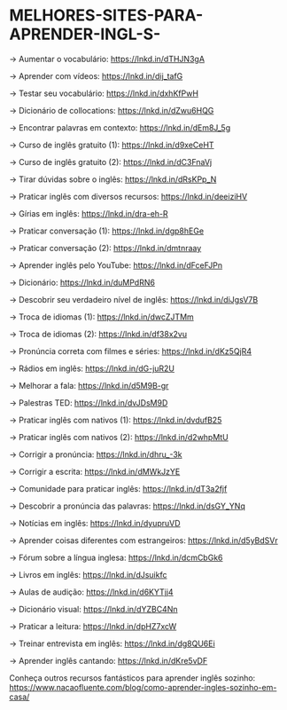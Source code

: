 # MELHORES-SITES-PARA-APRENDER-INGL-S-



→ Aumentar o vocabulário: https://lnkd.in/dTHJN3gA

→ Aprender com vídeos: https://lnkd.in/dij_tafG

→ Testar seu vocabulário: https://lnkd.in/dxhKfPwH

→ Dicionário de collocations: https://lnkd.in/dZwu6HQG

→ Encontrar palavras em contexto: https://lnkd.in/dEm8J_5g

→ Curso de inglês gratuito (1): https://lnkd.in/d9xeCeHT

→ Curso de inglês gratuito (2): https://lnkd.in/dC3FnaVj

→ Tirar dúvidas sobre o inglês: https://lnkd.in/dRsKPp_N

→ Praticar inglês com diversos recursos: https://lnkd.in/deeiziHV

→ Gírias em inglês: https://lnkd.in/dra-eh-R

→ Praticar conversação (1): https://lnkd.in/dgp8hEGe

→ Praticar conversação (2): https://lnkd.in/dmtnraay

→ Aprender inglês pelo YouTube: https://lnkd.in/dFceFJPn

→ Dicionário: https://lnkd.in/duMPdRN6

→ Descobrir seu verdadeiro nível de inglês: https://lnkd.in/diJgsV7B

→ Troca de idiomas (1): https://lnkd.in/dwcZJTMm

→ Troca de idiomas (2): https://lnkd.in/df38x2vu

→ Pronúncia correta com filmes e séries: https://lnkd.in/dKz5QjR4

→ Rádios em inglês: https://lnkd.in/dG-juR2U

→ Melhorar a fala: https://lnkd.in/d5M9B-gr

→ Palestras TED: https://lnkd.in/dvJDsM9D

→ Praticar inglês com nativos (1): https://lnkd.in/dvdufB25

→ Praticar inglês com nativos (2): https://lnkd.in/d2whpMtU

→ Corrigir a pronúncia: https://lnkd.in/dhru_-3k

→ Corrigir a escrita: https://lnkd.in/dMWkJzYE

→ Comunidade para praticar inglês: https://lnkd.in/dT3a2fjf

→ Descobrir a pronúncia das palavras: https://lnkd.in/dsGY_YNq

→ Notícias em inglês: https://lnkd.in/dyupruVD

→ Aprender coisas diferentes com estrangeiros: https://lnkd.in/d5yBdSVr

→ Fórum sobre a língua inglesa: https://lnkd.in/dcmCbGk6

→ Livros em inglês: https://lnkd.in/dJsuikfc

→ Aulas de audição: https://lnkd.in/d6KYTjj4

→ Dicionário visual: https://lnkd.in/dYZBC4Nn

→ Praticar a leitura: https://lnkd.in/dpHZ7xcW

→ Treinar entrevista em inglês: https://lnkd.in/dg8QU6Ei

→ Aprender inglês cantando: https://lnkd.in/dKre5vDF



Conheça outros recursos fantásticos para aprender inglês sozinho: https://www.nacaofluente.com/blog/como-aprender-ingles-sozinho-em-casa/
